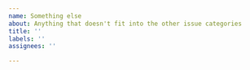 ```yaml
---
name: Something else
about: Anything that doesn't fit into the other issue categories
title: ''
labels: ''
assignees: ''

---
```



